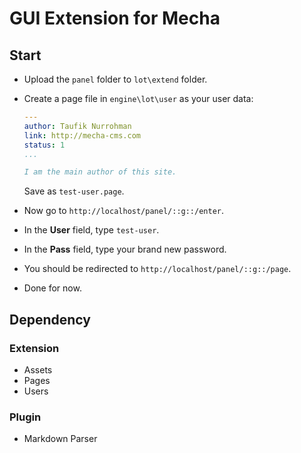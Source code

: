 GUI Extension for Mecha
=======================

Start
-----

 - Upload the `panel` folder to `lot\extend` folder.
 - Create a page file in `engine\lot\user` as your user data:

   ~~~ .yaml
   ---
   author: Taufik Nurrohman
   link: http://mecha-cms.com
   status: 1
   ...

   I am the main author of this site.
   ~~~

   Save as `test-user.page`.
 - Now go to `http://localhost/panel/::g::/enter`.
 - In the **User** field, type `test-user`.
 - In the **Pass** field, type your brand new password.
 - You should be redirected to `http://localhost/panel/::g::/page`.
 - Done for now.

Dependency
----------

### Extension

 - Assets
 - Pages
 - Users

### Plugin

 - Markdown Parser